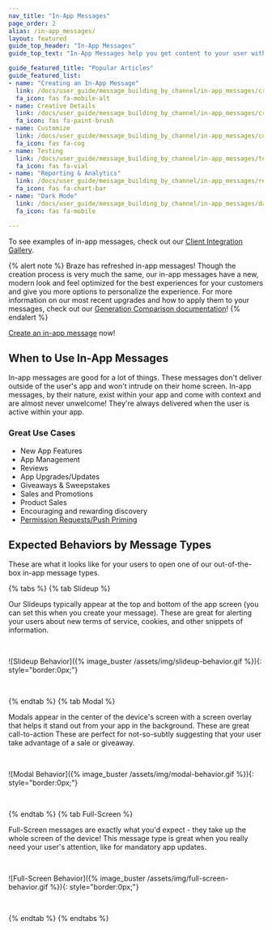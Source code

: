 ```yaml
---
nav_title: "In-App Messages"
page_order: 2
alias: /in-app_messages/
layout: featured
guide_top_header: "In-App Messages"
guide_top_text: "In-App Messages help you get content to your user without interrupting their day with a push notification. Customized and tailored in-app messages enhance the user experience and help your audience get the most value out of your app. With a variety of layouts and customization tools to choose from, in-app messages engage your users more than ever before."

guide_featured_title: "Popular Articles"
guide_featured_list:
- name: "Creating an In-App Message"
  link: /docs/user_guide/message_building_by_channel/in-app_messages/create/
  fa_icon: fas fa-mobile-alt
- name: Creative Details
  link: /docs/user_guide/message_building_by_channel/in-app_messages/creative_details/
  fa_icon: fas fa-paint-brush
- name: Customize
  link: /docs/user_guide/message_building_by_channel/in-app_messages/customize/
  fa_icon: fas fa-cog
- name: Testing
  link: /docs/user_guide/message_building_by_channel/in-app_messages/testing/
  fa_icon: fas fa-vial
- name: "Reporting & Analytics"
  link: /docs/user_guide/message_building_by_channel/in-app_messages/reporting/
  fa_icon: fas fa-chart-bar
- name: "Dark Mode"
  link: /docs/user_guide/message_building_by_channel/in-app_messages/dark-mode/
  fa_icon: fas fa-mobile

---
```


To see examples of in-app messages, check out our [Client Integration Gallery][11].

{% alert note %}
Braze has refreshed in-app messages! Though the creation process is very much the same, our in-app messages have a new, modern look and feel optimized for the best experiences for your customers and give you more options to personalize the experience. For more information on our most recent upgrades and how to apply them to your messages, check out our [Generation Comparison documentation]({{site.baseurl}}/user_guide/message_building_by_channel/in-app_messages/generations/)!
{% endalert %}

[Create an in-app message]({{site.baseurl}}/user_guide/message_building_by_channel/in-app_messages/create/) now!

## When to Use In-App Messages

In-app messages are good for a lot of things. These messages don't deliver outside of the user's app and won't intrude on their home screen. In-app messages, by their nature, exist within your app and come with context and are almost never unwelcome! They're always delivered when the user is active within your app.

### Great Use Cases

- New App Features
- App Management
- Reviews
- App Upgrades/Updates
- Giveaways & Sweepstakes
- Sales and Promotions
- Product Sales
- Encouraging and rewarding discovery
- [Permission Requests/Push Priming][21]

## Expected Behaviors by Message Types

These are what it looks like for your users to open one of our out-of-the-box in-app message types.

{% tabs %}
  {% tab Slideup %}

  Our Slideups typically appear at the top and bottom of the app screen (you can set this when you create your message). These are great for alerting your users about new terms of service, cookies, and other snippets of information.

  <br>

  ![Slideup Behavior]({% image_buster /assets/img/slideup-behavior.gif %}){: style="border:0px;"}

  <br>

{% endtab %}
{% tab Modal %}

  Modals appear in the center of the device's screen with a screen overlay that helps it stand out from your app in the background. These are great call-to-action These are perfect for not-so-subtly suggesting that your user take advantage of a sale or giveaway.

  <br>

  ![Modal Behavior]({% image_buster /assets/img/modal-behavior.gif %}){: style="border:0px;"}

  <br>

{% endtab %}
{% tab Full-Screen %}

Full-Screen messages are exactly what you'd expect - they take up the whole screen of the device! This message type is great when you really need your user's attention, like for mandatory app updates.

<br>

![Full-Screen Behavior]({% image_buster /assets/img/full-screen-behavior.gif %}){: style="border:0px;"}

<br>

{% endtab %}
{% endtabs %}

[1]: http://yuml.me/e4562a3d.png
[11]: {{site.baseurl}}/help/best_practices/client_integration_gallery/#client-integration-iam
[21]: {{site.baseurl}}/help/best_practices/push/creating_custom_opt-in_prompts/#creating-custom-opt-in-prompts
